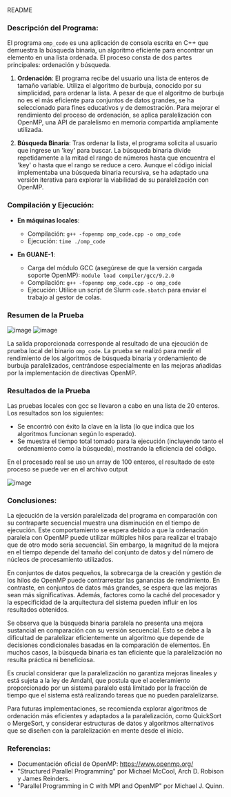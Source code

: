 README

### Descripción del Programa:

El programa `omp_code` es una aplicación de consola escrita en C++ que demuestra la búsqueda binaria, un algoritmo eficiente para encontrar un elemento en una lista ordenada. El proceso consta de dos partes principales: ordenación y búsqueda.

1. **Ordenación**: El programa recibe del usuario una lista de enteros de tamaño variable. Utiliza el algoritmo de burbuja, conocido por su simplicidad, para ordenar la lista. A pesar de que el algoritmo de burbuja no es el más eficiente para conjuntos de datos grandes, se ha seleccionado para fines educativos y de demostración. Para mejorar el rendimiento del proceso de ordenación, se aplica paralelización con OpenMP, una API de paralelismo en memoria compartida ampliamente utilizada.

2. **Búsqueda Binaria**: Tras ordenar la lista, el programa solicita al usuario que ingrese un 'key' para buscar. La búsqueda binaria divide repetidamente a la mitad el rango de números hasta que encuentra el 'key' o hasta que el rango se reduce a cero. Aunque el código inicial implementaba una búsqueda binaria recursiva, se ha adaptado una versión iterativa para explorar la viabilidad de su paralelización con OpenMP.

### Compilación y Ejecución:

-   **En máquinas locales**:

    -   Compilación: `g++ -fopenmp omp_code.cpp -o omp_code`
    -   Ejecución: `time ./omp_code`

-   **En GUANE-1**:
    -   Carga del módulo GCC (asegúrese de que la versión cargada soporte OpenMP): `module load compiler/gcc/9.2.0`
    -   Compilación: `g++ -fopenmp omp_code.cpp -o omp_code`
    -   Ejecución: Utilice un script de Slurm `code.sbatch` para enviar el trabajo al gestor de colas.

### Resumen de la Prueba
![image](https://github.com/jhonsl/IntroPP2222962/assets/69093836/449b02bb-6bf9-4329-8765-3db7ab973013)
![image](https://github.com/jhonsl/IntroPP2222962/assets/69093836/8d8c6aec-c507-4502-b62b-f1aea62b3131)

La salida proporcionada corresponde al resultado de una ejecución de prueba local del binario `omp_code`. La prueba se realizó para medir el rendimiento de los algoritmos de búsqueda binaria y ordenamiento de burbuja paralelizados, centrándose especialmente en las mejoras añadidas por la implementación de directivas OpenMP.

### Resultados de la Prueba

Las pruebas locales con gcc se llevaron a cabo en una lista de 20 enteros. Los resultados son los siguientes:

-   Se encontró con éxito la clave en la lista (lo que indica que los algoritmos funcionan según lo esperado).
-   Se muestra el tiempo total tomado para la ejecución (incluyendo tanto el ordenamiento como la búsqueda), mostrando la eficiencia del código.

En el procesado real se uso un array de 100 enteros, el resultado de este proceso se puede ver en el archivo output

![image](https://github.com/jhonsl/IntroPP2222962/assets/69093836/f6ac2189-790a-4ae9-887d-7277a39a3d2e)

### Conclusiones:

La ejecución de la versión paralelizada del programa en comparación con su contraparte secuencial muestra una disminución en el tiempo de ejecución. Este comportamiento se espera debido a que la ordenación paralela con OpenMP puede utilizar múltiples hilos para realizar el trabajo que de otro modo sería secuencial. Sin embargo, la magnitud de la mejora en el tiempo depende del tamaño del conjunto de datos y del número de núcleos de procesamiento utilizados.

En conjuntos de datos pequeños, la sobrecarga de la creación y gestión de los hilos de OpenMP puede contrarrestar las ganancias de rendimiento. En contraste, en conjuntos de datos más grandes, se espera que las mejoras sean más significativas. Además, factores como la caché del procesador y la especificidad de la arquitectura del sistema pueden influir en los resultados obtenidos.

Se observa que la búsqueda binaria paralela no presenta una mejora sustancial en comparación con su versión secuencial. Esto se debe a la dificultad de paralelizar eficientemente un algoritmo que depende de decisiones condicionales basadas en la comparación de elementos. En muchos casos, la búsqueda binaria es tan eficiente que la paralelización no resulta práctica ni beneficiosa.

Es crucial considerar que la paralelización no garantiza mejoras lineales y está sujeta a la ley de Amdahl, que postula que el aceleramiento proporcionado por un sistema paralelo está limitado por la fracción de tiempo que el sistema está realizando tareas que no pueden paralelizarse.

Para futuras implementaciones, se recomienda explorar algoritmos de ordenación más eficientes y adaptados a la paralelización, como QuickSort o MergeSort, y considerar estructuras de datos y algoritmos alternativos que se diseñen con la paralelización en mente desde el inicio.

### Referencias:

-   Documentación oficial de OpenMP: https://www.openmp.org/
-   "Structured Parallel Programming" por Michael McCool, Arch D. Robison y James Reinders.
-   "Parallel Programming in C with MPI and OpenMP" por Michael J. Quinn.
